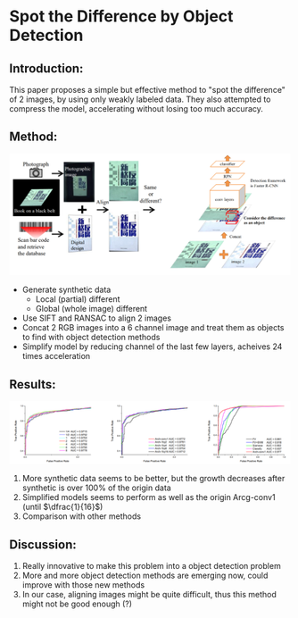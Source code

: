 # Spot the Difference by Object Detection

## Introduction:

This paper proposes a simple but effective method to "spot the difference" of 2 images, by using only weakly labeled data. They also attempted to compress the model, accelerating without losing too much accuracy.

## Method:

![](./figure/spot_the_difference_by_object_detection.png)


- Generate synthetic data
	- Local (partial) different
	- Global (whole image) different
- Use SIFT and RANSAC to align 2 images
- Concat 2 RGB images into a 6 channel image and treat them as objects to find with object detection methods
- Simplify model by reducing channel of the last few layers, acheives 24 times acceleration

## Results:

![](./figure/spot_the_difference_by_object_detection_result.png)

1. More synthetic data seems to be better, but the growth decreases after synthetic is over 100% of the origin data
2. Simplified models seems to perform as well as the origin Arcg-conv1 (until $\dfrac{1}{16}$)
3. Comparison with other methods

## Discussion:

1. Really innovative to make this problem into a object detection problem
2. More and more object detection methods are emerging now, could improve with those new methods
3. In our case, aligning images might be quite difficult, thus this method might not be good enough (?)